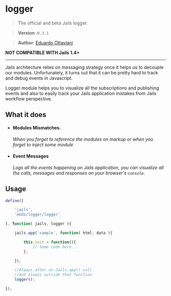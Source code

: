 # logger

>The official and beta Jails logger.

>**Version** :`0.3.1`

>**Author**: [Eduardo Ottaviani](//github.com/Javiani)

**NOT COMPATIBLE WITH Jails 1.4+**

---

Jails architecture relies on messaging strategy once it helps us to decouple our modules. Unfortunately, it turns out that it can be pretty hard to track and debug events in Javascript.

Logger module helps you to visualize all the subscriptions and publishing events and also to easily track your Jails application mistakes from Jails workflow perspective.

## What it does

- #### Modules Mismatches.

    *When you forget to reference the modules on markup or when you forget to inject some module.*

- #### Event Messages

    *Logs all the events happening on Jails application, you can visualize all the calls, messages and responses on your browser's `console`.*


## Usage

```js
define([

	'jails',
	'mods/logger/logger'

], function( jails, logger ){

	jails.app('sample', function( html, data ){

		this.init = function(){
            // Some code here...
		};

	});

    //Always after an Jails.app() call
    //And always outside that function.
	logger();

});

```
